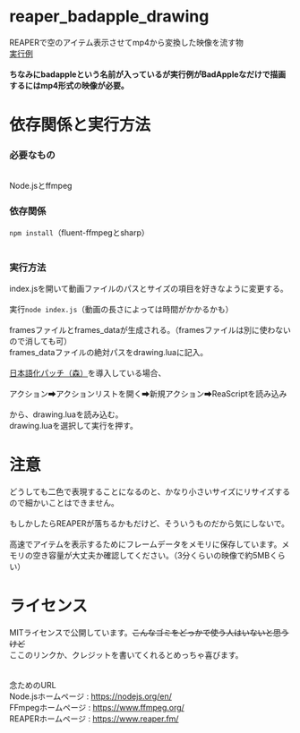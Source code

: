 <h1>reaper_badapple_drawing</h1>
REAPERで空のアイテム表示させてmp4から変換した映像を流す物
<br>
<a href="https://www.nicovideo.jp/watch/sm44343220">実行例</a>
<br><br>
<strong>ちなみにbadappleという名前が入っているが実行例がBadAppleなだけで描画するにはmp4形式の映像が必要。</strong>
<h1>依存関係と実行方法</h1>
<h3>必要なもの</h3>
<br>Node.jsとffmpeg<br>
<h3>依存関係</h3><code>npm install</code>（fluent-ffmpegとsharp）
<br><br>
<h3>実行方法</h3>
index.jsを開いて動画ファイルのパスとサイズの項目を好きなように変更する。
<br><br>
実行<code>node index.js</code>（動画の長さによっては時間がかかるかも）
<br><br>
framesファイルとframes_dataが生成される。（framesファイルは別に使わないので消しても可）
<br>
frames_dataファイルの絶対パスをdrawing.luaに記入。
<br><br>
<a href="https://github.com/Phroneris/ReaperJPN-Phroneris">日本語化パッチ（森）</a>を導入している場合、
<br><br>
アクション➡アクションリストを開く➡新規アクション➡ReaScriptを読み込み
<br><br>
から、drawing.luaを読み込む。
<br>
drawing.luaを選択して実行を押す。
<h1>注意</h1>
どうしても二色で表現することになるのと、かなり小さいサイズにリサイズするので細かいことはできません。
<br><br>
もしかしたらREAPERが落ちるかもだけど、そういうものだから気にしないで。
<br><br>
高速でアイテムを表示するためにフレームデータをメモリに保存しています。メモリの空き容量が大丈夫か確認してください。（3分くらいの映像で約5MBくらい）
<h1>ライセンス</h1>
MITライセンスで公開しています。<s>こんなゴミをどっかで使う人はいないと思うけど</s>
<br>
ここのリンクか、クレジットを書いてくれるとめっちゃ喜びます。
<br><br><br>念ためのURL<br>
Node.jsホームページ : <a href="https://nodejs.org/en/">https://nodejs.org/en/</a>
<br>
FFmpegホームページ : <a href="https://www.ffmpeg.org/">https://www.ffmpeg.org/</a>
<br>
REAPERホームページ : <a href="https://www.reaper.fm/">https://www.reaper.fm/</a>
